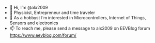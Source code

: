 - 👋 Hi, I’m @alx2009
- 🌱 Physicist, Entrepreneur and time traveler
- 👀 As a hobbyst I’m interested in Microcontrollers, Internet of Things, Sensors and electronics
- 📫 To reach me, please send a message to alx2009 on EEVBlog forum https://www.eevblog.com/forum/ 

<!---
alx2009/alx2009 is a ✨ special ✨ repository because its `README.md` (this file) appears on your GitHub profile.
You can click the Preview link to take a look at your changes.
--->

